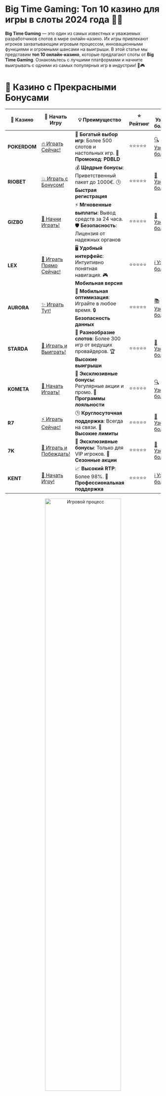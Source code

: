 # **Big Time Gaming: Топ 10 казино для игры в слоты 2024 года 🎰💥**

**Big Time Gaming** — это один из самых известных и уважаемых разработчиков слотов в мире онлайн-казино. Их игры привлекают игроков захватывающим игровым процессом, инновационными функциями и огромными шансами на выигрыши. В этой статье мы представим **топ 10 онлайн-казино**, которые предлагают слоты от **Big Time Gaming**. Ознакомьтесь с лучшими платформами и начните выигрывать с одними из самых популярных игр в индустрии! 🎉🎮

# 🌟 Казино с Прекрасными Бонусами

| 🎲 **Казино** | 🔗 **Начать Игру** | 💡 **Преимущество** | ⭐ **Рейтинг** | 🔗 **Узнать больше** | 🆕 **Новая информация** |
|--------------|---------------------|---------------------|----------------|----------------------|-------------------------|
| **POKERDOM**  | [🔥 Играть Сейчас!](https://brandplay.link/4k77v2yx) | 🎉 **Богатый выбор игр**: Более 500 слотов и настольных игр. 🎁 **Промокод**: **PDBLD** | ⭐⭐⭐⭐⭐ | [🔍 Узнать больше](https://brandplay.link/4k77v2yx) | 🏆 **Победители турниров** получают эксклюзивные подарки! |
| **RIOBET**    | [💥 Играть с Бонусом!](https://brandplay.link/7xBLTPyj) | 💰 **Щедрые бонусы**: Приветственный пакет до 1000€. 🕒 **Быстрая регистрация** | ⭐⭐⭐⭐⭐ | [📖 Узнать больше](https://brandplay.link/7xBLTPyj) | 💬 **Поддержка 24/7** для комфортной игры в любое время! |
| **GIZBO**     | [🚀 Начни Играть!](https://brandplay.link/bprXw4YV) | ⚡ **Мгновенные выплаты**: Вывод средств за 24 часа. 🛡️ **Безопасность**: Лицензия от надежных органов | ⭐⭐⭐⭐⭐ | [📝 Узнать больше](https://brandplay.link/bprXw4YV) | 🔒 **SSL-шифрование** для максимальной безопасности данных игроков. |
| **LEX**       | [💎 Играть Прямо Сейчас!](https://brandplay.link/zW4hdDFV) | 🖥️ **Удобный интерфейс**: Интуитивно понятная навигация. 🎮 **Мобильная версия** | ⭐⭐⭐⭐⭐ | [ℹ️ Узнать больше](https://brandplay.link/zW4hdDFV) | 📱 **Поддержка всех мобильных устройств** для удобства игры в любом месте. |
| **AURORA**    | [✨ Играть Тут!](https://10trafic-stat2.com/click/668546556bcc6313411604bd/6766/13032/subaccount) | 📱 **Мобильная оптимизация**: Играйте в любое время. 🔒 **Безопасность данных** | ⭐⭐⭐⭐⭐ | [📚 Узнать больше](https://10trafic-stat2.com/click/668546556bcc6313411604bd/6766/13032/subaccount) | 🌍 **Международная лицензия** на деятельность в разных странах. |
| **STARDА**    | [🎉 Играть и Выиграть!](https://brandplay.link/fB7xwRFL) | 🎰 **Разнообразие слотов**: Более 300 игр от ведущих провайдеров. 🏆 **Высокие выигрыши** | ⭐⭐⭐⭐⭐ | [🔎 Узнать больше](https://brandplay.link/fB7xwRFL) | 🎉 **Ежемесячные турниры** с крупными призами! |
| **KOMETA**    | [🎁 Начать Играть!](https://brandplay.link/8ZymQJV8) | 🎁 **Эксклюзивные бонусы**: Регулярные акции и промо. 🔄 **Программы лояльности** | ⭐⭐⭐⭐⭐ | [🔍 Узнать больше](https://brandplay.link/8ZymQJV8) | 🌟 **Персонализированные предложения** для долгосрочных игроков. |
| **R7**        | [⚡ Играть Сейчас!](https://brandplay.link/bMd3Yjsw) | 🕒 **Круглосуточная поддержка**: Всегда на связи. 💸 **Высокие лимиты** | ⭐⭐⭐⭐⭐ | [📖 Узнать больше](https://brandplay.link/bMd3Yjsw) | 🎯 **Рейтинг игроков** для лучших участников. |
| **7K**        | [🎯 Играть и Побеждать!](https://brandplay.link/BvQyFShp) | 🌟 **Эксклюзивные бонусы**: Только для VIP игроков. 🎉 **Сезонные акции** | ⭐⭐⭐⭐⭐ | [📝 Узнать больше](https://brandplay.link/BvQyFShp) | 🥇 **Особые привилегии** для постоянных игроков. |
| **KENT**      | [🔑 Начать Игру!](https://brandplay.link/Fv2WP3js) | 📈 **Высокий RTP**: Более 98%. 💼 **Профессиональная поддержка** | ⭐⭐⭐⭐⭐ | [ℹ️ Узнать больше](https://brandplay.link/Fv2WP3js) | 💬 **Поддержка на нескольких языках** для удобства игроков. |

<div align="center"> <img src="https://i.pinimg.com/originals/1d/b3/25/1db325483acbe642c6d4e6fdd73a4988.gif" alt="Игровой процесс" width="70%"> </div>
---

# 🚀 Быстрые Выигрыши и Поддержка

| 🎲 **Казино** | 🔗 **Начать Игру** | 💡 **Преимущество** | ⭐ **Рейтинг** | 🔗 **Узнать больше** | 🆕 **Новая информация** |
|--------------|---------------------|---------------------|----------------|----------------------|-------------------------|
| **GAMA**      | [🎯 Играть Прямо Сейчас!](https://brandplay.link/j6NMKsDz) | 🔍 **Интуитивный интерфейс**: Легкость использования. 🏅 **Престижные турниры** | ⭐⭐⭐⭐☆ | [🔎 Узнать больше](https://brandplay.link/j6NMKsDz) | 🏆 **Турниры с большими призами** каждый месяц. |
| **ONION**     | [💥 Играть и Выигрывать!](https://brandplay.link/zBGRVpQ9) | 🤑 **Низкие ставки**: Идеально для начинающих. 🔄 **Быстрые выводы** | ⭐⭐⭐⭐☆ | [🔍 Узнать больше](https://brandplay.link/zBGRVpQ9) | 🎮 **Казино для новичков** с простыми правилами. |
| **ЧЕМПИОН**   | [🏅 Играть в Турнире!](https://temon-gter.cfd/go/lRq?p80412p304504pcc44t17455) | 🏅 **Лояльная программа**: Награды за активность. 🎁 **Ежемесячные бонусы** | ⭐⭐⭐⭐☆ | [📖 Узнать больше](https://temon-gter.cfd/go/lRq?p80412p304504pcc44t17455) | 🥇 **Турниры и лояльность** — каждый шаг вознаграждается. |
| **VAVADA**    | [🚀 Играть Без Ожидания!](https://vavadapartner.pro/?promo=ea5c9275-6854-4505-94fc-95ab18221945-linkb2) | 🚀 **Быстрая регистрация**: Начните играть мгновенно. 🔐 **Безопасные транзакции** | ⭐⭐⭐⭐☆ | [📝 Узнать больше](https://vavadapartner.pro/?promo=ea5c9275-6854-4505-94fc-95ab18221945-linkb2) | 🏆 **Программа для новых игроков** с бонусами за регистрацию. |
| **FRIENDS**   | [🎉 Играть и Развлекаться!](https://gofriends.mba/linkb2) | 🤝 **Социальные игры**: Играйте с друзьями. 🌐 **Мультиплатформенность** | ⭐⭐⭐⭐☆ | [ℹ️ Узнать больше](https://gofriends.mba/linkb2) | 🎮 **Играйте с друзьями** и зарабатывайте бонусы за совместные действия. |
| **1WIN**      | [⚡ Играть и Выигрывать!](https://brandplay.link/smXVpBbG) | 🏆 **Спортивные ставки**: Широкий выбор видов спорта. 💵 **Высокие коэффициенты** | ⭐⭐⭐⭐☆ | [📚 Узнать больше](https://brandplay.link/smXVpBbG) | ⚽ **Бонусы на спортивные ставки** для активных игроков. |
| **DRIP**      | [💥 Играть Сразу!](https://drp-ircp01.com/c07e6a3db) | 🌐 **Инновационные игры**: Новейшие игровые технологии. 🛡️ **Высокая безопасность** | ⭐⭐⭐⭐☆ | [🔎 Узнать больше](https://drp-ircp01.com/c07e6a3db) | 🔧 **Инновационные функции** для удобства игры. |
| **JOYCASINO** | [🎰 Играть И Побеждать!](https://rpc30.call2me.pro/?/ru/registration?apkpop=0&partner=p24970p3291217pc98f) | 🎁 **Приятные бонусы**: Ежедневные акции и подарки. 🕹️ **Разнообразие игр** | ⭐⭐⭐⭐☆ | [🔍 Узнать больше](https://rpc30.call2me.pro/?/ru/registration?apkpop=0&partner=p24970p3291217pc98f) | 🎉 **Щедрые фриспины** для новых игроков. |
| **PLAYFORTUNA** | [🔥 Играть С Бонусом!](https://fortunapromo.net/alt/playfortuna/registration?0dc4a9362a71feb7e3f165fb8e766f70) | 🎉 **Регулярные акции**: Бонусы, фриспины и многое другое. 🏅 **Турниры** | ⭐⭐⭐⭐☆ | [📚 Узнать больше](https://fortunapromo.net/alt/playfortuna/registration?0dc4a9362a71feb7e3f165fb8e766f70) | 🎯 **Выгодные предложения** на популярные игры. |
| **SYKAA**     | [💸 Играть Сейчас!](https://s-two-way.com/?source=linkb2&pid=30697) | 💸 **Доступные ставки**: Идеально для новичков. 🎁 **Щедрые бонусы** | ⭐⭐⭐⭐☆ | [🔍 Узнать больше](https://s-two-way.com/?source=linkb2&pid=30697) | 💥 **Акции с большими бонусами** для новичков и опытных игроков. |

<div align="center"> <img src="https://schaeffers-cdn.s3.amazonaws.com/images/default-source/schaeffers-cdn-images/default-images/sectors/bigstock-casino-gambling-concept-with-f-369012793.jpg?sfvrsn=493ad806_4" alt="Игровой процесс" width="70%"> </div>
---

# 💸 Казино с Привлекательными Программами Лояльности

| 🎲 **Казино** | 🔗 **Начать Игру** | 💡 **Преимущество** | ⭐ **Рейтинг** | 🔗 **Узнать больше** | 🆕 **Новая информация** |
|--------------|---------------------|---------------------|----------------|----------------------|-------------------------|
| **KOMETA**    | [🎯 Начни Играть!](https://brandplay.link/8ZymQJV8) | 🎁 **Эксклюзивные бонусы**: Регулярные акции и промо. 🔄 **Программы лояльности** | ⭐⭐⭐⭐⭐ | [🔍 Узнать больше](https://brandplay.link/8ZymQJV8) | 🌟 **Персонализированные предложения** для долгосрочных игроков. |
| **1Xslots**   | [🏅 Играть Прямо Сейчас!](https://brandplay.link/hSB1khtr) | 🎉 **Множество акций**: Еженедельные бонусы и турниры. 🛡️ **Безопасность** | ⭐⭐⭐⭐⭐ | [📚 Узнать больше](https://brandplay.link/hSB1khtr) | 🏅 **Награды за активность**: участники программы лояльности получают специальные привилегии. |
| **R7**        | [🚀 Играть Сейчас!](https://brandplay.link/bMd3Yjsw) | 🕒 **Круглосуточная поддержка**: Всегда на связи. 💸 **Высокие лимиты** | ⭐⭐⭐⭐⭐ | [📖 Узнать больше](https://brandplay.link/bMd3Yjsw) | 💬 **VIP-поддержка** для постоянных игроков с приоритетом. |

<div align="center"> <img src="https://i.pinimg.com/originals/1d/b3/25/1db325483acbe642c6d4e6fdd73a4988.gif" alt="Игровой процесс" width="70%"> </div>
---

---

## **1. POKERDOM – Играй в слоты от Big Time Gaming! 🃏💰**

**POKERDOM** — это казино, которое предлагает широкий выбор слотов от **Big Time Gaming**. Воспользуйтесь шансом сыграть в такие популярные игры, как **Bonanza** и **Who Wants to Be a Millionaire**, и получите шанс на огромные выигрыши! 🎰💥

### Преимущества:
- Большой выбор слотов от Big Time Gaming.
- Простой и удобный интерфейс.
- Регулярные бонусы и акции для игроков.

---

## **2. RIOBET – Играйте в слоты от Big Time Gaming и выигрывайте! 🎯🎰**

**RIOBET** предлагает слоты от **Big Time Gaming**, включая такие хиты, как **Extra Chilli** и **Danger High Voltage**. Эти игры известны своим высокими коэффициентами и увлекательными бонусами. Получите шанс на крупные выигрыши в самых популярных играх! 💸🎲

### Преимущества:
- Слоты от Big Time Gaming с инновационными функциями.
- Щедрые бонусы для новых игроков.
- Быстрые выплаты и безопасные методы пополнения счета.

---

## **3. GIZBO – Играй в любимые слоты от Big Time Gaming! 🎉💸**

**GIZBO** предлагает игрокам возможность испытать удачу в слотах от **Big Time Gaming**, таких как **White Rabbit** и **Kingmaker**. Эти слоты впечатляют своими уникальными функциями и возможностью выиграть большие призы. 🎰🎯

### Преимущества:
- Множество слотов от Big Time Gaming.
- Простой и интуитивно понятный интерфейс.
- Регулярные акции и бонусы.

---

## **4. LEX – Игровые автоматы от Big Time Gaming для выигрышей! 🌟🎰**

**LEX** — это онлайн-казино, которое предлагает игрокам потрясающие слоты от **Big Time Gaming**. Играйте в **Bonanza** и другие слоты с функцией **Megaways** и выигрывайте реальные деньги! 💰💥

### Преимущества:
- Популярные игры от Big Time Gaming.
- Множество слотов с высокой отдачей.
- Простой интерфейс и удобное управление.

---

## **5. AURORA – Откройте для себя слоты от Big Time Gaming! 💎🎮**

**AURORA** предоставляет своим игрокам возможность играть в лучшие слоты от **Big Time Gaming**, включая **White Rabbit Megaways** и **The Final Countdown**. Эти игры предлагают отличные бонусы и возможность выигрыша крупных призов. 🎯🎰

### Преимущества:
- Играйте в слоты с функцией Megaways.
- Высокие коэффициенты и возможности для выигрыша.
- Удобная регистрация и быстрые выплаты.

---

## **6. STarda – Слот-автоматы от Big Time Gaming для настоящих победителей! 🎮🔥**

**STarda** — это казино, которое предоставляет доступ к самым популярным слотам от **Big Time Gaming**. Играйте в **Bonanza** и другие хиты, и получайте шанс на большие выигрыши с уникальными функциями и бонусами. 💥🎰

### Преимущества:
- Отличный выбор слотов от Big Time Gaming.
- Бонусы за регистрацию и депозиты.
- Простота в регистрации и пополнении счета.

---

## **7. KOMETA – Играйте в слоты от Big Time Gaming и выигрывайте! 🌌💸**

**KOMETA** предлагает слоты от **Big Time Gaming**, такие как **Extra Chilli Megaways** и **Doom of Egypt**. Наслаждайтесь потрясающим графическим дизайном и уникальными функциями, которые делают каждый спин захватывающим! 🎯🎰

### Преимущества:
- Большой выбор слотов от Big Time Gaming.
- Множество акций и бонусов.
- Легкая регистрация и безопасные методы оплаты.

---

## **8. R7 – Захватывающие слоты от Big Time Gaming для азартных игроков! 🏅🎰**

**R7** предлагает игрокам лучшие игры от **Big Time Gaming**, такие как **Danger High Voltage** и **Kingmaker**. Эти слоты обеспечивают потрясающие бонусы и уникальные функции, которые обеспечивают большие выигрыши! 💸🎮

### Преимущества:
- Слоты от Big Time Gaming с высокими коэффициентами.
- Множество бонусов и акций.
- Простота регистрации и выводов средств.

---

## **9. 7K – Откройте для себя лучшие слоты от Big Time Gaming! 🔥🎲**

**7K** предлагает своим игрокам слоты от **Big Time Gaming**, включая любимые игры, такие как **Bonanza Megaways** и **White Rabbit**. Эти игры с уникальными функциями и бонусами подарят вам незабываемые впечатления! 🎰💥

### Преимущества:
- Отличный выбор слотов от Big Time Gaming.
- Простой интерфейс и удобное пополнение счета.
- Регулярные бонусы и акции для игроков.

---

## **10. KENT – Слот-автоматы от Big Time Gaming для победителей! 💎🎯**

**KENT** завершает наш список лучших казино с играми от **Big Time Gaming**. Играйте в **Bonanza**, **Extra Chilli** и другие хиты, которые предлагают уникальные бонусы и возможности для крупных выигрышей. 💰🎉

### Преимущества:
- Большой выбор игр от Big Time Gaming.
- Простой процесс регистрации и удобные методы пополнения счета.
- Множество бонусов для новых игроков.

---

## **Как выбрать казино для игры в слоты от Big Time Gaming?**

При выборе онлайн-казино для игры в слоты от **Big Time Gaming** обратите внимание на следующие моменты:
1. **Наличие лицензии** — убедитесь, что казино работает по лицензии и предлагает безопасные условия для игроков.
2. **Бонусы и акции** — выберите платформу с щедрыми бонусами для новых игроков.
3. **Методы оплаты** — убедитесь, что казино предлагает удобные и безопасные способы пополнения и вывода средств.
4. **Ассортимент игр** — проверьте, чтобы в казино были все ваши любимые игры от Big Time Gaming.

---

## **Заключение**

**Big Time Gaming** — это разработчик слотов с уникальными механиками и захватывающими бонусами. В нашем списке **топ 10 казино** с играми от **Big Time Gaming** вы найдете лучшие платформы для игры в популярные слоты. Присоединяйтесь к игре, наслаждайтесь уникальными функциями и шансами на крупные выигрыши! 🍀🎰💸
